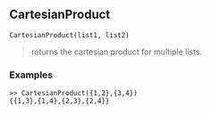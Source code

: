 ## CartesianProduct

``` 
CartesianProduct(list1, list2)
``` 

> returns the cartesian product for multiple lists.

### Examples

``` 
>> CartesianProduct({1,2},{3,4})
{{1,3},{1,4},{2,3},{2,4}}
``` 
